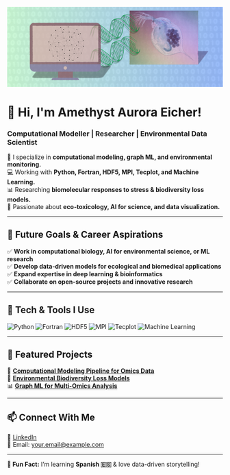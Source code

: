 ![My Banner](https://raw.githubusercontent.com/amethystaurora-robo/amethystaurora-robo/main/github_header.png)

# 👋 Hi, I'm Amethyst Aurora Eicher!
### Computational Modeller | Researcher | Environmental Data Scientist  

🔬 I specialize in **computational modeling, graph ML, and environmental monitoring.**  
💻 Working with **Python, Fortran, HDF5, MPI, Tecplot, and Machine Learning.**  
📊 Researching **biomolecular responses to stress & biodiversity loss models.**  
🌱 Passionate about **eco-toxicology, AI for science, and data visualization.**  

---

## 🚀 **Future Goals & Career Aspirations**  
✅ **Work in computational biology, AI for environmental science, or ML research**  
✅ **Develop data-driven models for ecological and biomedical applications**  
✅ **Expand expertise in deep learning & bioinformatics**  
✅ **Collaborate on open-source projects and innovative research**  

---

## 🔧 **Tech & Tools I Use**  
![Python](https://img.shields.io/badge/Python-3776AB?style=for-the-badge&logo=python&logoColor=white)
![Fortran](https://img.shields.io/badge/Fortran-734F96?style=for-the-badge)
![HDF5](https://img.shields.io/badge/HDF5-FF7F50?style=for-the-badge)
![MPI](https://img.shields.io/badge/MPI-006699?style=for-the-badge)
![Tecplot](https://img.shields.io/badge/Tecplot-3399FF?style=for-the-badge)
![Machine Learning](https://img.shields.io/badge/Machine%20Learning-009688?style=for-the-badge)

---

## 📌 **Featured Projects**  
🚀 [**Computational Modeling Pipeline for Omics Data**](https://github.com/your-repo)  
🔬 [**Environmental Biodiversity Loss Models**](https://github.com/your-repo)  
📊 [**Graph ML for Multi-Omics Analysis**](https://github.com/your-repo)  

---

## 📫 **Connect With Me**  
💼 [LinkedIn](https://linkedin.com/in/yourname)  
📧 Email: your.email@example.com  

---

**🌟 Fun Fact:** I’m learning **Spanish 🇪🇸** & love data-driven storytelling!


<!---
amethystaurora-robo/amethystaurora-robo is a ✨ special ✨ repository because its `README.md` (this file) appears on your GitHub profile.
You can click the Preview link to take a look at your changes.
--->
